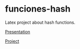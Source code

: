 # funciones-hash
Latex project about hash functions.

[Presentation](https://github.com/aaronariasperez/funciones-hash/blob/master/presentacion.pdf)

[Project](https://github.com/aaronariasperez/funciones-hash/blob/master/main.pdf)
